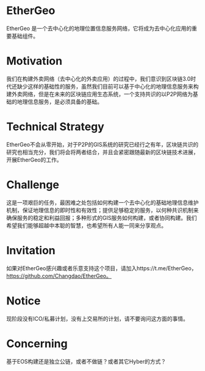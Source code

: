 # EtherGeo 
EtherGeo 是一个去中心化的地理位置信息服务网络，它将成为去中心化应用的重要基础组件。

# Motivation 
我们在构建外卖网络（去中心化的外卖应用）的过程中，我们意识到区块链3.0时代还缺少这样的基础性的服务，虽然我们目前可以基于中心化的地理信息服务来构建外卖网络，但是在未来的区块链应用生态系统，一个支持共识的以P2P网络为基础的地理信息服务，是必须具备的基础。

# Technical Strategy  
EtherGeo不会从零开始，对于P2P的GIS系统的研究已经行之有年，区块链共识的研究也相当充分，我们将会将两者结合，并且会紧密跟随最新的区块链技术进展，开展EtherGeo的工作。

# Challenge  
这是一项艰巨的任务，最困难之处包括如何构建一个去中心化的基础地理信息维护机制，保证地理信息的即时性和有效性；提供足够稳定的服务，以何种共识机制来确保服务的稳定和利益回报；多种形式的GIS服务如何构建，或者协同构建。我们希望我们能够超越中本聪的智慧，也希望所有人能一同来分享观点。

# Invitation  
如果对EtherGeo感兴趣或者乐意支持这个项目，请加入https://t.me/EtherGeo，https://github.com/Changdao/EtherGeo。

# Notice  
现阶段没有ICO/私募计划，没有上交易所的计划，请不要询问这方面的事情。

# Concerning
基于EOS构建还是独立公链，或者不做链？或者其它Hyber的方式？

